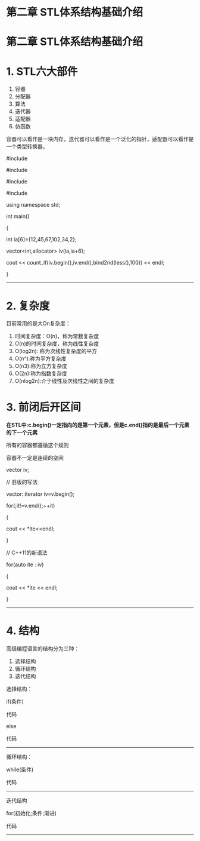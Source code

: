 # 第二章 STL体系结构基础介绍

# 第二章 STL体系结构基础介绍

# 1. STL六大部件

1. 容器
2. 分配器
3. 算法
4. 迭代器
5. 适配器
6. 仿函数

容器可以看作是一块内存，迭代器可以看作是一个泛化的指针，适配器可以看作是一个类型转换器。

#include <iostream>

#include <vector>

#include <algorithm>

#include <functional>

using namespace std;

int main()

{

int ia[6]={12,45,67,102,34,2};

vector<int,allocator<int>> iv(ia,ia+6);

cout << count_if(iv.begin(),iv.end(),bind2nd(less<int>(),100)) << endl;

}

---

# 2. 复杂度

目前常用的是大On复杂度：

1. 时间复杂度：O(n)，称为常数复杂度
2. O(n)的时间复杂度，称为线性复杂度
3. O(log2n): 称为次线性复杂度的平方
4. O(n^):称为平方复杂度
5. O(n3):称为立方复杂度
6. O(2n):称为指数复杂度
7. O(nlog2n):介于线性及次线性之间的复杂度

# 3. 前闭后开区间

**在STL中:c.begin()一定指向的是第一个元素，但是c.end()指的是最后一个元素的下一个元素**

所有的容器都遵循这个规则

容器不一定是连续的空间

vector<int> iv;

// 旧版的写法

vector<int>::iterator iv=v.begin();

for(;it!=v.end();++it)

{

cout << *ite<<endl;

}

// C++11的新语法

for(auto ite : iv)

{

cout << *ite << endl;

}

---

# 4. 结构

高级编程语言的结构分为三种：

1. 选择结构
2. 循环结构
3. 迭代结构

选择结构：

if(条件)

代码

else

代码

---

循环结构：

while(条件)

代码

---

迭代结构

for(初始化;条件;渐进)

代码

---